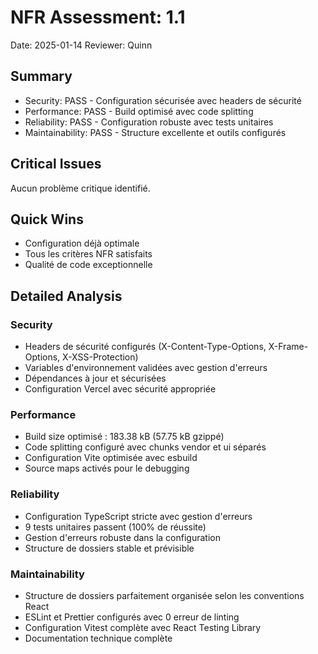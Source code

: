 # NFR Assessment: 1.1

Date: 2025-01-14
Reviewer: Quinn

## Summary

- Security: PASS - Configuration sécurisée avec headers de sécurité
- Performance: PASS - Build optimisé avec code splitting
- Reliability: PASS - Configuration robuste avec tests unitaires
- Maintainability: PASS - Structure excellente et outils configurés

## Critical Issues

Aucun problème critique identifié.

## Quick Wins

- Configuration déjà optimale
- Tous les critères NFR satisfaits
- Qualité de code exceptionnelle

## Detailed Analysis

### Security

- Headers de sécurité configurés (X-Content-Type-Options, X-Frame-Options, X-XSS-Protection)
- Variables d'environnement validées avec gestion d'erreurs
- Dépendances à jour et sécurisées
- Configuration Vercel avec sécurité appropriée

### Performance

- Build size optimisé : 183.38 kB (57.75 kB gzippé)
- Code splitting configuré avec chunks vendor et ui séparés
- Configuration Vite optimisée avec esbuild
- Source maps activés pour le debugging

### Reliability

- Configuration TypeScript stricte avec gestion d'erreurs
- 9 tests unitaires passent (100% de réussite)
- Gestion d'erreurs robuste dans la configuration
- Structure de dossiers stable et prévisible

### Maintainability

- Structure de dossiers parfaitement organisée selon les conventions React
- ESLint et Prettier configurés avec 0 erreur de linting
- Configuration Vitest complète avec React Testing Library
- Documentation technique complète
